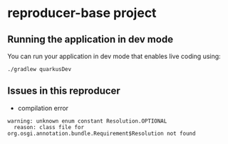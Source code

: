 # reproducer-base project

## Running the application in dev mode

You can run your application in dev mode that enables live coding using:
```shell script
./gradlew quarkusDev
```

## Issues in this reproducer

* compilation error
```
warning: unknown enum constant Resolution.OPTIONAL
  reason: class file for org.osgi.annotation.bundle.Requirement$Resolution not found
```